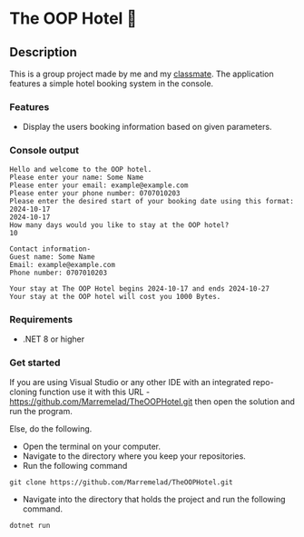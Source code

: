 # The OOP Hotel 🏢

## Description
This is a group project made by me and my [classmate](https://github.com/Anton-Dahlstrom). The application features a simple hotel booking system in the console.

### Features
* Display the users booking information based on given parameters.

### Console output
```console
Hello and welcome to the OOP hotel.
Please enter your name: Some Name
Please enter your email: example@example.com
Please enter your phone number: 0707010203
Please enter the desired start of your booking date using this format: 2024-10-17
2024-10-17
How many days would you like to stay at the OOP hotel?
10

Contact information-
Guest name: Some Name
Email: example@example.com
Phone number: 0707010203

Your stay at The OOP Hotel begins 2024-10-17 and ends 2024-10-27
Your stay at the OOP hotel will cost you 1000 Bytes.
```

### Requirements
* .NET 8 or higher

### Get started
If you are using Visual Studio or any other IDE with an integrated repo-cloning function use it with this URL - https://github.com/Marremelad/TheOOPHotel.git
then open the solution and run the program.

Else, do the following.
* Open the terminal on your computer.
* Navigate to the directory where you keep your repositories.
* Run the following command
```console
git clone https://github.com/Marremelad/TheOOPHotel.git        
```
* Navigate into the directory that holds the project and run the following command.
```console
dotnet run
```













